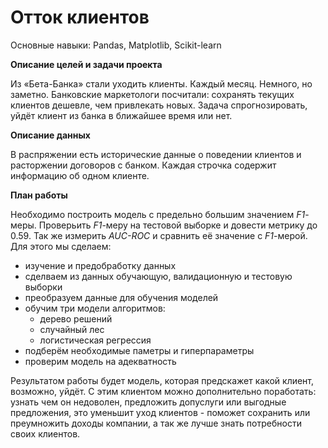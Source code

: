 # Отток клиентов

Основные навыки: Pandas, Matplotlib, Scikit-learn

**Описание целей и задачи проекта**

Из «Бета-Банка» стали уходить клиенты. Каждый месяц. Немного, но заметно. Банковские маркетологи посчитали: сохранять текущих клиентов дешевле, чем привлекать новых.
Задача спрогнозировать, уйдёт клиент из банка в ближайшее время или нет.

**Описание данных**

В распряжении есть исторические данные о поведении клиентов и расторжении договоров с банком. Каждая строчка содержит информацию об одном клиенте.

**План работы**

Необходимо построить модель с предельно большим значением *F1*-меры. Проверьить *F1*-меру на тестовой выборке и довести метрику до 0.59. Так же измерить *AUC-ROC* и сравнить её значение с *F1*-мерой.
Для этого мы сделаем:
- изучение и предобработку данных
- сделваем из данных обучающую, валидационную и тестовую выборки
- преобразуем данные для обучения моделей
- обучим три модели алгоритмов:
    - дерево решений
    - случайный лес
    - логистическая регрессия
- подберём необходимые паметры и гиперпараметры
- проверим модель на адекватность

Результатом работы будет модель, которая предскажет какой клиент, возможно, уйдёт. С этим клиентом можно дополнительно поработать: узнать чем он недоволен, предложить допуслуги или выгодные предложения, это уменьшит уход клиентов - поможет сохранить или преумножить доходы компании, а так же лучше знать потребности своих клиентов.
